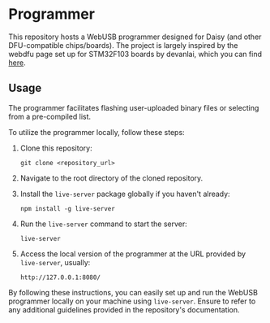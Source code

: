 # Programmer

This repository hosts a WebUSB programmer designed for Daisy (and other DFU-compatible chips/boards). The project is largely inspired by the webdfu page set up for STM32F103 boards by devanlai, which you can find [here](https://github.com/devanlai/webdfu).

## Usage

The programmer facilitates flashing user-uploaded binary files or selecting from a pre-compiled list.

To utilize the programmer locally, follow these steps:

1. Clone this repository:
   ```
   git clone <repository_url>
   ```

2. Navigate to the root directory of the cloned repository.

3. Install the `live-server` package globally if you haven't already:
   ```
   npm install -g live-server
   ```

4. Run the `live-server` command to start the server:
   ```
   live-server
   ```

5. Access the local version of the programmer at the URL provided by `live-server`, usually:
   ```
   http://127.0.0.1:8080/
   ```

By following these instructions, you can easily set up and run the WebUSB programmer locally on your machine using `live-server`. Ensure to refer to any additional guidelines provided in the repository's documentation.